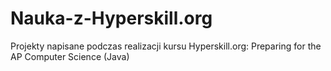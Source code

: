 # Nauka-z-Hyperskill.org
Projekty napisane podczas realizacji kursu Hyperskill.org: Preparing for the AP Computer Science (Java)

